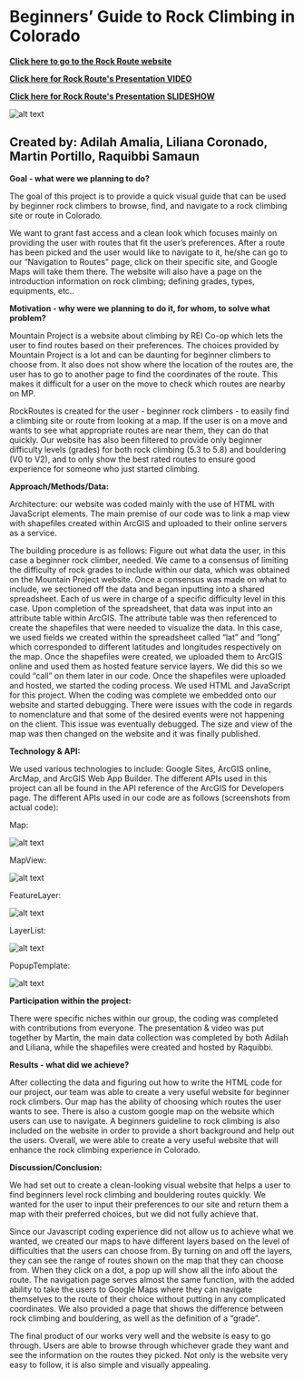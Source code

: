 
# Beginners’ Guide to Rock Climbing in Colorado

**<a href="https://sites.google.com/tamu.edu/rockroutes/home?authuser=1">Click here to go to the Rock Route website</a>**

**<a href="https://youtu.be/6yAllPr3bQk">Click here for Rock Route's Presentation VIDEO</a>**

**<a href="https://github.tamu.edu/GEOG478Project/RockRoutesCO/blob/master/REPORT/Rock%20Routes%20Slides.pdf">Click here for Rock Route's Presentation SLIDESHOW</a>**

![alt text](https://github.tamu.edu/GEOG478Project/RockRoutesCO/blob/master/REPORT/pictures/1.JPG)


## Created by: Adilah Amalia, Liliana Coronado, Martin Portillo, Raquibbi Samaun

**Goal - what were we planning to do?**

The goal of this project is to provide a quick visual guide that can be used by beginner rock climbers to browse, find, and navigate to a rock climbing site or route in Colorado.

We want to grant fast access and a clean look which focuses mainly on providing the user with routes that fit the user’s preferences. After a route has been picked and the user would like to navigate to it, he/she can go to our “Navigation to Routes” page, click on their specific site, and Google Maps will take them there. The website will also have a page on the introduction information on rock climbing; defining grades, types, equipments, etc..

**Motivation - why were we planning to do it, for whom, to solve what problem?**

Mountain Project is a website about climbing by REI Co-op which lets the user to find routes based on their preferences. The choices provided by Mountain Project is a lot and can be daunting for beginner climbers to choose from. It also does not show where the location of the routes are, the user has to go to another page to find the coordinates of the route. This makes it difficult for a user on the move to check which routes are nearby on MP.

RockRoutes is created for the user - beginner rock climbers - to easily find a climbing site or route from looking at a map. If the user is on a move and wants to see what appropriate routes are near them, they can do that quickly. Our website has also been filtered to provide only beginner difficulty levels (grades) for both rock climbing (5.3 to 5.8) and bouldering (V0 to V2), and to only show the best rated routes to ensure good experience for someone who just started climbing.

**Approach/Methods/Data:**

Architecture: our website was coded mainly with the use of HTML with JavaScript elements. The main premise of our code was to link a map view with shapefiles created within ArcGIS and uploaded to their online servers as a service. 

The building procedure is as follows:
 Figure out what data the user, in this case a beginner rock climber, needed.
We came to a consensus of limiting the difficulty of rock grades to include within our data, which was obtained on the Mountain Project website. 
Once a consensus was made on what to include, we sectioned off the data and began inputting into a shared spreadsheet. 
Each of us were in charge of a specific difficulty level in this case. 
Upon completion of the spreadsheet, that data was input into an attribute table within ArcGIS. 
The attribute table was then referenced to create the shapefiles that were needed to visualize the data.
In this case, we used fields we created within the spreadsheet called “lat” and “long” which corresponded to different latitudes and longitudes respectively on the map.
 Once the shapefiles were created, we uploaded them to ArcGIS online and used them as hosted feature service layers.
We did this so we could “call” on them later in our code. 
 Once the shapefiles were uploaded and hosted, we started the coding process. 
We used HTML and JavaScript for this project.
 When the coding was complete we embedded onto our website and started debugging. 
There were issues with the code in regards to nomenclature and that some of the desired events were not happening on the client. This issue was eventually debugged.
 The size and view of the map was then changed on the website and it was finally published. 

**Technology & API:**

We used various technologies to include: Google Sites, ArcGIS online, ArcMap, and ArcGIS Web App Builder. The different APIs used in this project can all be found in the API reference of the ArcGIS for Developers page. The different APIs used in our code are as follows (screenshots from actual code):

Map: 

![alt text](https://github.tamu.edu/GEOG478Project/RockRoutesCO/blob/master/REPORT/pictures/2.JPG)

MapView: 

![alt text](https://github.tamu.edu/GEOG478Project/RockRoutesCO/blob/master/REPORT/pictures/3.JPG)

FeatureLayer:

![alt text](https://github.tamu.edu/GEOG478Project/RockRoutesCO/blob/master/REPORT/pictures/4.JPG)

LayerList:

![alt text](https://github.tamu.edu/GEOG478Project/RockRoutesCO/blob/master/REPORT/pictures/5.JPG)

PopupTemplate:

![alt text](https://github.tamu.edu/GEOG478Project/RockRoutesCO/blob/master/REPORT/pictures/6.JPG)

**Participation within the project:**

There were specific niches within our group, the coding was completed with contributions from everyone. The presentation & video was put together by Martin, the main data collection was completed by both Adilah and Liliana, while the shapefiles were created and hosted by Raquibbi. 


**Results - what did we achieve?**

After collecting the data and figuring out how to write the HTML code for our project, our team was able to create a very useful website for beginner rock climbers. Our map has the ability of choosing which routes the user wants to see. There is also a custom google map on the website which users can use to navigate. A beginners guideline to rock climbing is also included on the website in order to provide a short background and help out the users. Overall, we were able to create a very useful website that will enhance the rock climbing experience in Colorado. 

**Discussion/Conclusion:**

We had set out to create a clean-looking visual website that helps a user to find beginners level rock climbing and bouldering routes quickly. We wanted for the user to input their preferences to our site and return them a map with their preferred choices, but we did not fully achieve that.

Since our Javascript coding experience did not allow us to achieve what we wanted, we created our maps to have different layers based on the level of difficulties that the users can choose from. By turning on and off the layers, they can see the range of routes shown on the map that they can choose from. When they click on a dot, a pop up will show all the info about the route. The navigation page serves almost the same function, with the added ability to take the users to Google Maps where they can navigate themselves to the route of their choice without putting in any complicated coordinates. We also provided a page that shows the difference between rock climbing and bouldering, as well as the definition of a “grade”.

The final product of our works very well and the website is easy to go through. Users are able to browse through whichever grade they want and see the information on the routes they picked. Not only is the website very easy to follow, it is also simple and visually appealing. 
